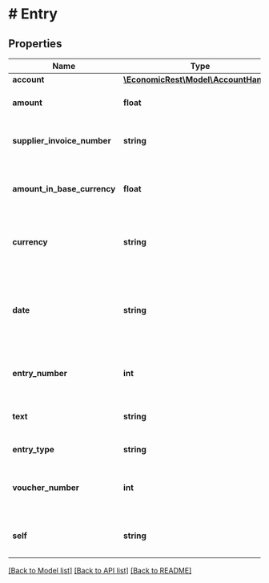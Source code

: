 # # Entry

## Properties

Name | Type | Description | Notes
------------ | ------------- | ------------- | -------------
**account** | [**\EconomicRest\Model\AccountHandler**](AccountHandler.md) |  | [optional]
**amount** | **float** | The total entry amount. | [optional]
**supplier_invoice_number** | **string** | A unique identifier of the supplier invoice. | [optional]
**amount_in_base_currency** | **float** | The total entry amount in base currency. | [optional]
**currency** | **string** | The ISO 4217 currency code of the entry. | [optional]
**date** | **string** | Entry issue date. The date is formatted according to ISO-8601(YYYY-MM-DD). | [optional]
**entry_number** | **int** | The unique identifier of the entry line. | [optional]
**text** | **string** | A short description about the entry. | [optional]
**entry_type** | **string** | The type of entry. | [optional]
**voucher_number** | **int** | The identifier of the voucher this entry belongs to. | [optional]
**self** | **string** | A unique reference to the entry resource. | [optional]

[[Back to Model list]](../../README.md#models) [[Back to API list]](../../README.md#endpoints) [[Back to README]](../../README.md)
